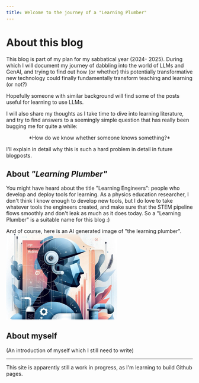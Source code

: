 ```yaml
---
title: Welcome to the journey of a "Learning Plumber"
---
```


# About this blog

  This blog is part of my plan for my sabbatical year (2024- 2025). During which I will document my journey of dabbling into the world of LLMs and GenAI, and trying to find out how (or whether) this potentially transformative new technology could finally fundamentally transform teaching and learning (or not?) 

  Hopefully someone with similar background will find some of the posts useful for learning to use LLMs.

  I will also share my thoughts as I take time to dive into learning literature, and try to find answers to a seemingly simple question that has really been bugging me for quite a while: 

  <center>*How do we know whether someone knows something?*</center>
  
I'll explain in detail why this is such a hard problem in detail in future blogposts.


## About *"Learning Plumber"*

You might have heard about the title "Learning Engineers": people who develop and deploy tools for learning. As a physics education researcher, I don't think I know enough to develop new tools, but I do love to take whatever tools the engineers created, and make sure that the STEM pipeline flows smoothly and don't leak as much as it does today. So a "Learning Plumber" is a suitable name for this blog :)

And of course, here is an AI generated image of "the learning plumber".
<img src="./docs/assets/images/the-learning-plumber.png" width="300"
alt = "an AI generated image of the learning plumber">

## About myself
(An introduction of myself which I still need to write)

---

This site is apparently still a work in progress, as I'm learning to build Github pages. 
